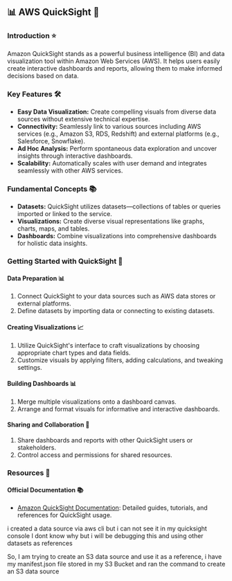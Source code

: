 ##  :bar_chart: AWS QuickSight :rocket:


### Introduction :star:

Amazon QuickSight stands as a powerful business intelligence (BI) and data visualization tool within Amazon Web Services (AWS). It helps users easily create interactive dashboards and reports, allowing them to make informed decisions based on data.

### Key Features :hammer_and_wrench:

- **Easy Data Visualization:** Create compelling visuals from diverse data sources without extensive technical expertise.
- **Connectivity:** Seamlessly link to various sources including AWS services (e.g., Amazon S3, RDS, Redshift) and external platforms (e.g., Salesforce, Snowflake).
- **Ad Hoc Analysis:** Perform spontaneous data exploration and uncover insights through interactive dashboards.
- **Scalability:** Automatically scales with user demand and integrates seamlessly with other AWS services.

### Fundamental Concepts :books:

- **Datasets:** QuickSight utilizes datasets—collections of tables or queries imported or linked to the service.
- **Visualizations:** Create diverse visual representations like graphs, charts, maps, and tables.
- **Dashboards:** Combine visualizations into comprehensive dashboards for holistic data insights.

### Getting Started with QuickSight :rocket:

#### Data Preparation :bar_chart:
1. Connect QuickSight to your data sources such as AWS data stores or external platforms.
2. Define datasets by importing data or connecting to existing datasets.

#### Creating Visualizations :chart_with_upwards_trend:
1. Utilize QuickSight's interface to craft visualizations by choosing appropriate chart types and data fields.
2. Customize visuals by applying filters, adding calculations, and tweaking settings.

#### Building Dashboards :bar_chart:
1. Merge multiple visualizations onto a dashboard canvas.
2. Arrange and format visuals for informative and interactive dashboards.

#### Sharing and Collaboration :handshake:
1. Share dashboards and reports with other QuickSight users or stakeholders.
2. Control access and permissions for shared resources.

### Resources :open_book:

#### Official Documentation :books:
- [Amazon QuickSight Documentation](https://docs.aws.amazon.com/quicksight/index.html): Detailed guides, tutorials, and references for QuickSight usage.



i created a data source via aws cli but i can not see it in my quicksight console
I dont know why but i will be debugging this and using other datasets as references

So, I am trying to create an S3 data source and use it as a reference, i have my manifest.json file stored in my S3 Bucket and ran the command to create an S3 data source